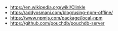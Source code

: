 - https://en.wikipedia.org/wiki/Clinkle
- https://addyosmani.com/blog/using-npm-offline/
- https://www.npmjs.com/package/local-npm
- https://github.com/pouchdb/pouchdb-server
